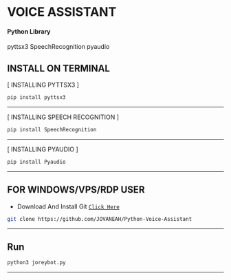 # VOICE ASSISTANT

#### Python Library
pyttsx3
SpeechRecognition
pyaudio


## INSTALL ON TERMINAL

[ INSTALLING PYTTSX3 ]

```bash
pip install pyttsx3
```
---------

[ INSTALLING SPEECH RECOGNITION ]

```bash
pip install SpeechRecognition
```

---------

[ INSTALLING PYAUDIO ]

```bash
pip install Pyaudio
```

---------

## FOR WINDOWS/VPS/RDP USER

* Download And Install Git [`Click Here`](https://git-scm.com/downloads)

```bash
git clone https://github.com/JOVANEAH/Python-Voice-Assistant
```

---------

## Run

```bash
python3 joreybot.py
```

---------
